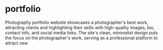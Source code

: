 # portfolio
Photography portfolio website showcases a photographer's best work, attracting clients and highlighting their skills with high-quality images, bio, contact info, and social media links. The site's clean, minimalist design puts the focus on the photographer's work, serving as a professional platform to attract new
